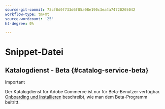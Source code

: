 ```yaml
---
source-git-commit: 73cf0d0f733d6f85a08e190c3ea4a74720205042
workflow-type: tm+mt
source-wordcount: '25'
ht-degree: 0%

---
```

# Snippet-Datei

## Katalogdienst - Beta {#catalog-service-beta}

>[!IMPORTANT]
>
>Der Katalogdienst für Adobe Commerce ist nur für Beta-Benutzer verfügbar. [Onboarding und Installieren](../catalog-service/installation.md) beschreibt, wie man dem Beta-Programm beitritt.
